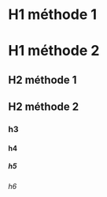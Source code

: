 # H1 méthode 1

H1 méthode 2
===============

## H2 méthode 1

H2 méthode 2
-------------

### h3 
#### h4
##### h5
###### h6
